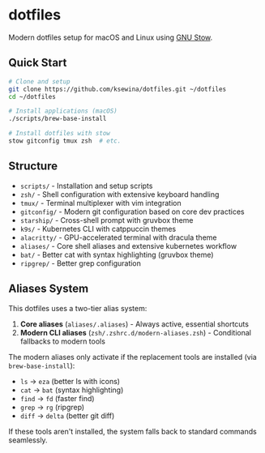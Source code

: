 # dotfiles

Modern dotfiles setup for macOS and Linux using [GNU Stow](https://www.gnu.org/software/stow/).

## Quick Start

```bash
# Clone and setup
git clone https://github.com/ksewina/dotfiles.git ~/dotfiles
cd ~/dotfiles

# Install applications (macOS)
./scripts/brew-base-install

# Install dotfiles with stow
stow gitconfig tmux zsh  # etc.
```

## Structure

- `scripts/` - Installation and setup scripts
- `zsh/` - Shell configuration with extensive keyboard handling
- `tmux/` - Terminal multiplexer with vim integration
- `gitconfig/` - Modern git configuration based on core dev practices
- `starship/` - Cross-shell prompt with gruvbox theme
- `k9s/` - Kubernetes CLI with catppuccin themes
- `alacritty/` - GPU-accelerated terminal with dracula theme
- `aliases/` - Core shell aliases and extensive kubernetes workflow
- `bat/` - Better cat with syntax highlighting (gruvbox theme)
- `ripgrep/` - Better grep configuration

## Aliases System

This dotfiles uses a two-tier alias system:

1. **Core aliases** (`aliases/.aliases`) - Always active, essential shortcuts
2. **Modern CLI aliases** (`zsh/.zshrc.d/modern-aliases.zsh`) - Conditional fallbacks to modern tools

The modern aliases only activate if the replacement tools are installed (via `brew-base-install`):
- `ls` → `eza` (better ls with icons)  
- `cat` → `bat` (syntax highlighting)
- `find` → `fd` (faster find)
- `grep` → `rg` (ripgrep)
- `diff` → `delta` (better git diff)

If these tools aren't installed, the system falls back to standard commands seamlessly.
